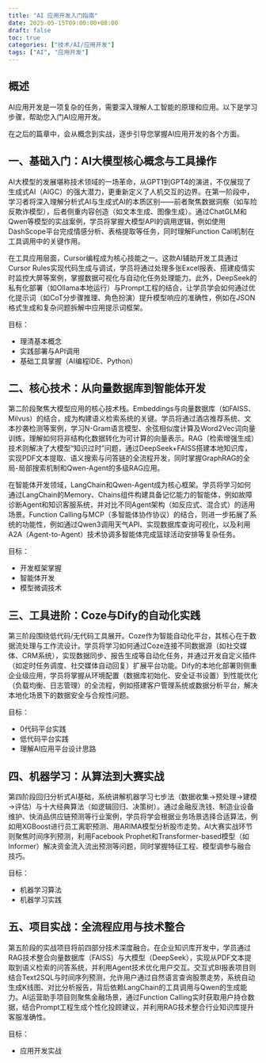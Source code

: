 ```yaml
---
title: "AI 应用开发入门指南"
date: 2025-05-15T09:00:00+08:00
draft: false
toc: true
categories: ["技术/AI/应用开发"]
tags: ["AI", "应用开发"]
---
```


## 概述

AI应用开发是一项复杂的任务，需要深入理解人工智能的原理和应用。以下是学习步骤，帮助您入门AI应用开发。

在之后的篇章中，会从概念到实战，逐步引导您掌握AI应用开发的各个方面。

## 一、基础入门：AI大模型核心概念与工具操作

AI大模型的发展堪称技术领域的一场革命，从GPT1到GPT4的演进，不仅展现了生成式AI（AIGC）的强大潜力，更重新定义了人机交互的边界。在第一阶段中，学习者将深入理解分析式AI与生成式AI的本质区别——前者聚焦数据洞察（如车险反欺诈模型），后者侧重内容创造（如文本生成、图像生成）。通过ChatGLM和Qwen等模型的实战案例，学员将掌握大模型API的调用逻辑，例如使用DashScope平台完成情感分析、表格提取等任务，同时理解Function Call机制在工具调用中的关键作用。

在工具应用层面，Cursor编程成为核心技能之一。这款AI辅助开发工具通过Cursor Rules实现代码生成与调试，学员将通过处理多张Excel报表、搭建疫情实时监控大屏等案例，掌握数据可视化与自动化任务处理能力。此外，DeepSeek的私有化部署（如Ollama本地运行）与Prompt工程的结合，让学员学会如何通过优化提示词（如CoT分步骤推理、角色扮演）提升模型响应的准确性，例如在JSON格式生成和复杂问题拆解中应用提示词框架。

目标：

- 理清基本概念
- 实践部署与API调用
- 基础工具掌握（AI编程IDE、Python）

## 二、核心技术：从向量数据库到智能体开发

第二阶段聚焦大模型应用的核心技术栈。Embeddings与向量数据库（如FAISS、Milvus）的结合，成为构建语义检索系统的关键。学员将通过酒店推荐系统、文本抄袭检测等案例，学习N-Gram语言模型、余弦相似度计算及Word2Vec词向量训练，理解如何将非结构化数据转化为可计算的向量表示。RAG（检索增强生成）技术则解决了大模型“知识过时”问题，通过DeepSeek+FAISS搭建本地知识库，实现PDF文本提取、语义搜索与问答链的全流程开发，同时掌握GraphRAG的全局-局部搜索机制和Qwen-Agent的多级RAG应用。

在智能体开发领域，LangChain和Qwen-Agent成为核心框架。学员将学习如何通过LangChain的Memory、Chains组件构建具备记忆能力的智能体，例如故障诊断Agent和知识客服系统，并对比不同Agent架构（如反应式、混合式）的适用场景。Function Calling与MCP（多智能体协作协议）的结合，则进一步拓展了系统的功能性，例如通过Qwen3调用天气API、实现数据库查询可视化，以及利用A2A（Agent-to-Agent）技术协调多智能体完成篮球活动安排等复杂任务。

目标：

- 开发框架掌握
- 智能体开发
- 模型微调技术

## 三、工具进阶：Coze与Dify的自动化实践

第三阶段围绕低代码/无代码工具展开。Coze作为智能自动化平台，其核心在于数据流处理与工作流设计。学员将学习如何通过Coze连接不同数据源（如社交媒体、CRM系统），实现数据同步、报告生成等自动化任务，并通过开发自定义插件（如定时任务调度、社交媒体自动回复）扩展平台功能。Dify的本地化部署则侧重企业级应用，学员将掌握从环境配置（数据库初始化、安全证书设置）到性能优化（负载均衡、日志管理）的全流程，例如搭建客户管理系统或数据分析平台，解决本地化场景下的数据安全与合规性问题。

目标：

- 0代码平台实践
- 低代码平台实践
- 理解AI应用平台设计思路

## 四、机器学习：从算法到大赛实战

第四阶段回归分析式AI基础，系统讲解机器学习七步法（数据收集→预处理→建模→评估）与十大经典算法（如逻辑回归、决策树）。通过金融反洗钱、制造业设备维护、快消品供应链预测等行业案例，学员将学会根据业务场景选择合适算法，例如用XGBoost进行员工离职预测、用ARIMA模型分析股市走势。AI大赛实战环节则聚焦时间序列预测，利用Facebook Prophet和Transformer-based模型（如Informer）解决资金流入流出预测等问题，同时掌握特征工程、模型调参与融合技巧。

目标：

- 机器学习算法
- 机器学习实践

## 五、项目实战：全流程应用与技术整合

第五阶段的实战项目将前四部分技术深度融合。在企业知识库开发中，学员通过RAG技术整合向量数据库（FAISS）与大模型（DeepSeek），实现从PDF文本提取到语义检索的问答系统，并利用Agent技术优化用户交互。交互式BI报表项目则结合Text2SQL与时间序列预测，允许用户通过自然语言查询股票走势，系统自动生成K线图、对比分析报告，背后依赖LangChain的工具调用与Qwen的生成能力。AI运营助手项目则聚焦金融场景，通过Function Calling实时获取用户持仓数据，结合Prompt工程生成个性化投顾建议，并利用RAG技术整合行业知识库提升客服准确性。

目标：

- 应用开发实战
